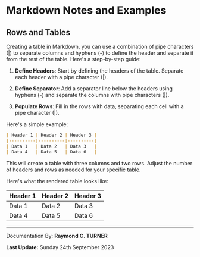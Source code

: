 # Markdown Notes and Examples

## Rows and Tables
Creating a table in Markdown, you can use a combination of pipe characters (|) to separate columns and hyphens (-) to define the header and separate it from the rest of the table. Here's a step-by-step guide:

1. **Define Headers**:
   Start by defining the headers of the table. Separate each header with a pipe character (|).

2. **Define Separator**:
   Add a separator line below the headers using hyphens (-) and separate the columns with pipe characters (|).

3. **Populate Rows**:
   Fill in the rows with data, separating each cell with a pipe character (|).

Here's a simple example:

```markdown
| Header 1 | Header 2 | Header 3 |
|----------|----------|----------|
| Data 1   | Data 2   | Data 3   |
| Data 4   | Data 5   | Data 6   |
```

This will create a table with three columns and two rows. Adjust the number of headers and rows as needed for your specific table.

Here's what the rendered table looks like:

| Header 1 | Header 2 | Header 3 |
|----------|----------|----------|
| Data 1   | Data 2   | Data 3   |
| Data 4   | Data 5   | Data 6   |

---

Documentation By: **Raymond C. TURNER**

**Last Update:** Sunday 24th September 2023